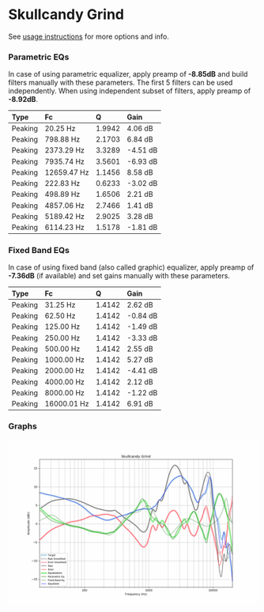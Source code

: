# Skullcandy Grind
See [usage instructions](https://github.com/jaakkopasanen/AutoEq#usage) for more options and info.

### Parametric EQs
In case of using parametric equalizer, apply preamp of **-8.85dB** and build filters manually
with these parameters. The first 5 filters can be used independently.
When using independent subset of filters, apply preamp of **-8.92dB**.

| Type    | Fc          |      Q | Gain     |
|:--------|:------------|:-------|:---------|
| Peaking | 20.25 Hz    | 1.9942 | 4.06 dB  |
| Peaking | 798.88 Hz   | 2.1703 | 6.84 dB  |
| Peaking | 2373.29 Hz  | 3.3289 | -4.51 dB |
| Peaking | 7935.74 Hz  | 3.5601 | -6.93 dB |
| Peaking | 12659.47 Hz | 1.1456 | 8.58 dB  |
| Peaking | 222.83 Hz   | 0.6233 | -3.02 dB |
| Peaking | 498.89 Hz   | 1.6506 | 2.21 dB  |
| Peaking | 4857.06 Hz  | 2.7466 | 1.41 dB  |
| Peaking | 5189.42 Hz  | 2.9025 | 3.28 dB  |
| Peaking | 6114.23 Hz  | 1.5178 | -1.81 dB |

### Fixed Band EQs
In case of using fixed band (also called graphic) equalizer, apply preamp of **-7.36dB**
(if available) and set gains manually with these parameters.

| Type    | Fc          |      Q | Gain     |
|:--------|:------------|:-------|:---------|
| Peaking | 31.25 Hz    | 1.4142 | 2.62 dB  |
| Peaking | 62.50 Hz    | 1.4142 | -0.84 dB |
| Peaking | 125.00 Hz   | 1.4142 | -1.49 dB |
| Peaking | 250.00 Hz   | 1.4142 | -3.33 dB |
| Peaking | 500.00 Hz   | 1.4142 | 2.55 dB  |
| Peaking | 1000.00 Hz  | 1.4142 | 5.27 dB  |
| Peaking | 2000.00 Hz  | 1.4142 | -4.41 dB |
| Peaking | 4000.00 Hz  | 1.4142 | 2.12 dB  |
| Peaking | 8000.00 Hz  | 1.4142 | -1.22 dB |
| Peaking | 16000.01 Hz | 1.4142 | 6.91 dB  |

### Graphs
![](./Skullcandy%20Grind.png)